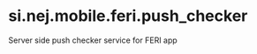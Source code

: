 si.nej.mobile.feri.push_checker
===============================

Server side push checker service for FERI app